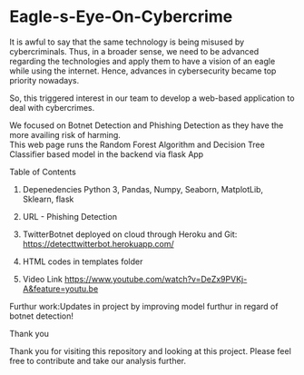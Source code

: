 # Eagle-s-Eye-On-Cybercrime
It is awful to say that the same technology is being misused by cybercriminals. Thus, in a broader sense, we need to be advanced regarding the technologies and apply them to have a vision of an eagle while using the internet. Hence, advances in cybersecurity became top priority nowadays. 

So, this triggered interest in our team to develop a web-based application to deal with cybercrimes.

We focused on Botnet Detection and Phishing Detection as they have the more availing risk of harming.  
This web page runs the Random Forest Algorithm and Decision Tree Classifier based model in the backend via flask App

Table of Contents
1. Depenedencies
Python 3, Pandas, Numpy, Seaborn, MatplotLib, Sklearn, flask

2. URL - Phishing Detection

3. TwitterBotnet deployed on cloud through Heroku and Git:
https://detecttwitterbot.herokuapp.com/

4. HTML codes in templates folder
5. Video Link
https://www.youtube.com/watch?v=DeZx9PVKj-A&feature=youtu.be

Furthur work:Updates in project by improving model furthur in regard of botnet detection!


Thank you

Thank you for visiting this repository and looking at this project. Please feel free to contribute and take our analysis further.
